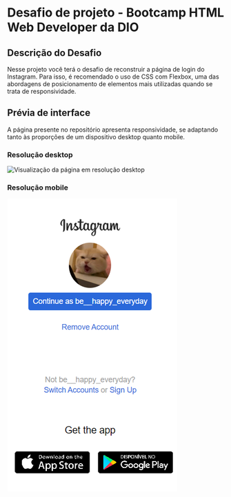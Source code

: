 # Desafio de projeto - Bootcamp HTML Web Developer da DIO

## Descrição do Desafio
Nesse projeto você terá o desafio de reconstruir a página de login do Instagram. Para isso, é recomendado o uso de CSS com Flexbox, uma das abordagens de posicionamento de elementos mais utilizadas quando se trata de responsividade. 

## Prévia de interface
A página presente no repositório apresenta responsividade, se adaptando tanto às proporções de um dispositivo desktop quanto mobile.

### Resolução desktop
![Visualização da página em resolução desktop]("https://github.com/thenamesgiu/DIO_Replica_Instagram/blob/MainBranch/previews/Desktop_preview.PNG")


### Resolução mobile
<img src="https://github.com/thenamesgiu/DIO_Replica_Instagram/blob/MainBranch/previews/Mobile_preview.PNG">
